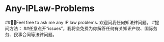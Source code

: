 # Any-IPLaw-Problems
##🙌🏻Feel free to ask me any IP law problems. 欢迎问我任何知法律问题。
#提问方法：
##任意点开“issues”，我将会免费为你解答任何有关知识产权、国际劳务、民事合同等法律问题。

